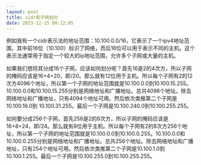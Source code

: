 ```yaml
---
layout: post
title: cidr和子网划分
date: 2023-12-15 00:12:05
---
```


例如我有一个cidr表示法的地址范围：10.100.0.0/16，它表示了一个ipv4地址范围，其中前16位（10.100）标识了网络，而后16位可以用于表示不同的主机。这个表示法通常用于指定一个较大的ip地址范围，允许多个子网或大量的主机。

如果我们想将其分成16个子网，应该如何划分呢？首先16是2的4次方，所以子网的掩码应该是16+4=20，即/20。那么就有12位用于主机。所以每个子网有2的12次方4096个地址，所以第一个子网的地址范围就是10.100.0.0到10.100.15.255。10.100.0.0和10.100.15.255分别是网络地址和广播地址。总共4096个地址。除去网络地址和广播地址，只有4094个地址可用。然后依次类推第二个子网是10.100.16.0到 10.100.31.255。最后一个子网是10.100.240.0到10.100.255.255。

如何要分成256个子网，首先256是2的8次方，所以子网的掩码应该是16+8=24，即/24。那么就有8位用于主机。所以每个子网有2的8次方256个地址，所以第一个子网的地址范围就是10.100.0.0到10.100.0.255。10.100.0.0和10.100.0.255分别是网络地址和广播地址。总共256个地址。除去网络地址和广播地址，只有254个地址可用。然后依次类推第二个子网是10.100.1.0到 10.100.1.255。最后一个子网是10.100.255.0到10.100.255.255。
